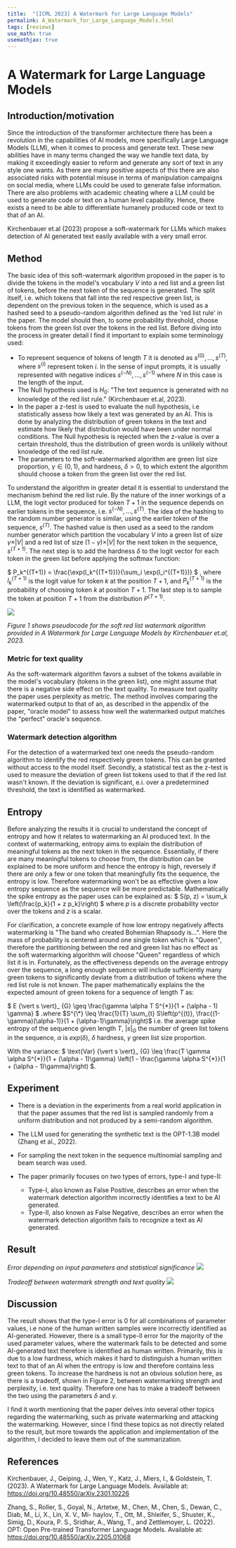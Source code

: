 ```yaml
---
title:  "[ICML 2023] A Watermark for Large Language Models"
permalink: A_Watermark_for_Large_Language_Models.html
tags: [reviews]
use_math: true
usemathjax: true
---
```


# A Watermark for Large Language Models

## Introduction/motivation
Since the introduction of the transformer architecture there has been a revolution in the capabilities of AI models, more specifically Large Language Models (LLM), when it comes to process and generate text. These new abilities have in many terms changed the way we handle text data, by making it exceedingly easier to reform and generate any sort of text in any style one wants. As there are many positive aspects of this there are also associated risks with potential misuse in terms of manipulation campaigns on social media, where LLMs could be used to generate false information. There are also problems with academic cheating where a LLM could be used to generate code or text on a human level capability. Hence, there exists a need to be able to differentiate humanely produced code or text to that of an AI. 

Kirchenbauer et.al (2023) propose a soft-watermark for LLMs which makes detection of AI generated text easily available with a very small error. 

## Method
The basic idea of this soft-watermark algorithm proposed in the paper is to divide the tokens in the model's vocabulary $V$ into a red list and a green list of tokens, before the next token of the sequence is generated. The split itself, i.e. which tokens that fall into the red respective green list, is dependent on the previous token in the sequence, which is used as a hashed seed to a pseudo-random algorithm defined as the 'red list rule' in the paper. The model should then, to some probability threshold, choose tokens from the green list over the tokens in the red list. Before diving into the process in greater detail I find it important to explain some terminology used:


- To represent sequence of tokens of length $T$ it is denoted as $s^{(0)}, \ldots, s^{(T)}$, where $s^{(i)}$ represent token $i$. In the sense of input prompts, it is usually represented with negative indices $s^{(-N)}, \ldots, s^{(-1)}$ where $N$ in this case is the length of the input. 
- The Null hypothesis used is $H_0$: "The text sequence is generated with no knowledge of the red list rule." (Kirchenbauer et.al, 2023).
- In the paper a z-test is used to evaluate the null hypothesis, i.e statistically assess how likely a text was generated by an AI. This is done by analyzing the distribution of green tokens in the text and estimate how likely that distribution would have been under normal conditions. The Null hypothesis is rejected when the z-value is over a certain threshold, thus the distribution of green words is unlikely without knowledge of the red list rule. 
- The parameters to the soft-watermarked algorithm are green list size proportion, $\gamma \in (0, 1)$, and hardness, $\delta > 0$, to which extent the algorithm should choose a token from the green list over the red list. 

To understand the algorithm in greater detail it is essential to understand the mechanism behind the red list rule. By the nature of the inner workings of a LLM, the logit vector produced for token $T+1$ in the sequence depends on earlier tokens in the sequence, i.e. $s^{(-N)}, \ldots, s^{(T)}$. The idea of the hashing to the random number generator is similar, using the earlier token of the sequence, $s^{(T)}$. The hashed value is then used as a seed to the random number generator which partition the vocabulary $V$ into a green list of size $\gamma \times \vert V \vert$ and a red list of size $(1-\gamma) \times \vert V \vert$ for the next token in the sequence, $s^{(T+1)}$. The next step is to add the hardness $\delta$ to the logit vector for each token in the green list before applying the softmax function:

$
P_k^{(T+1)} = \frac{\exp(l_k^{(T+1)})}{\sum_i \exp(l_i^{(T+1)})}
$
, where $l_k^{(T+1)}$ is the logit value for token $k$ at the position $T+1$, and $P_k^{(T+1)}$ is the probability of choosing token $k$ at position $T+1$. The last step is to sample the token at position $T+1$ from the distribution $P^{(T+1)}$. 


![](../../images/DS503_24S/A_Watermark_for_Large_Language_Models/1.png)
<!-- [![SoftAlgo.png](https://i.postimg.cc/MHcM5Lgb/SoftAlgo.png)](https://postimg.cc/30TxJt8d) -->

*Figure 1 shows pseudocode for the soft red list watermark algorithm provided in A Watermark for Large Language Models by Kirchenbauer et.al, 2023.*

### Metric for text quality
As the soft-watermark algorithm favors a subset of the tokens available in the model's vocabulary (tokens in the green list), one might assume that there is a negative side effect on the text quality. To measure text quality the paper uses perplexity as metric. The method involves comparing the watermarked output to that of an, as described in the appendix of the paper, "oracle model" to assess how well the watermarked output matches the "perfect" oracle's sequence.


### Watermark detection algorithm
For the detection of a watermarked text one needs the pseudo-random algorithm to identify the red respectively green tokens. This can be granted without access to the model itself. Secondly, a statistical test as the z-test is used to measure the deviation of green list tokens used to that if the red list wasn't known. If the deviation is significant, e.i. over a predetermined threshold, the text is identified as watermarked. 

## Entropy
Before analyzing the results it is crucial to understand the concept of entropy and how it relates to watermarking an AI produced text. In the context of watermarking, entropy aims to explain the distribution of meaningful tokens as the next token in the sequence. Essentially, if there are many meaningful tokens to choose from, the distribution can be explained to be more uniform and hence the entropy is high, reversely if there are only a few or one token that meaningfully fits the sequence, the entropy is low. Therefore watermarking won't be as effective given a low entropy sequence as the sequence will be more predictable. Mathematically the spike entropy as the paper uses can be explained as:
$
S(p, z) = \sum_k \left(\frac{p_k}{1 + z p_k}\right) 
$
where $p$ is a discrete probability vector over the tokens and $z$ is a scalar. 

For clarification, a concrete example of how low entropy negatively affects watermarking is "The band who created Bohemian Rhapsody is...". Here the mass of probability is centered around one single token which is "Queen", therefore the partitioning between the red and green list has no effect as the soft watermarking algorithm will choose "Queen" regardless of which list it is in. Fortunately, as the effectiveness depends on the average entropy over the sequence, a long enough sequence will include sufficiently many green tokens to significantly deviate from a distribution of tokens where the red list rule is not known. The paper mathematically explains the the expected amount of green tokens for a sequence of length $T$ as:


$
E {\vert s \vert}_ {G} \geq \frac{\gamma \alpha T S^{\*}}{1 + (\alpha - 1) \gamma}
$
 .where 
$S^{\*} \leq \frac{1}{T} \sum_{t} S\left(p^{(t)}, \frac{(1-\gamma)(\alpha-1)}{1 + (\alpha-1)\gamma}\right)$
i.e. the average spike entropy of the sequence given length $T$, $\vert s \vert _G$ the number of green list tokens in the sequence, $\alpha$ is $exp(\delta)$, $\delta$ hardness, $\gamma$ green list size proportion.

With the variance: 
$
\text{Var} {\vert s \vert}_ {G} \leq \frac{T \gamma \alpha S^{\*}}{1 + (\alpha - 1)\gamma} \left(1 - \frac{\gamma \alpha S^{\*}}{1 + (\alpha - 1)\gamma}\right)
$.



## Experiment
- There is a deviation in the experiments from a real world application in that the paper assumes that the red list is sampled randomly from a uniform distribution and not produced by a semi-random algorithm.
- The LLM used for generating the synthetic text is the OPT-1.3B model (Zhang et al., 2022). 
- For sampling the next token in the sequence multinomial sampling and beam search was used.
- The paper primarily focuses on two types of errors, type-I and type-II:

  - Type-I, also known as False Positive, describes an error when the watermark detection algorithm incorrectly identifies a text to be AI generated.
  - Type-II, also known as False Negative, describes an error when the watermark detection algorithm fails to recognize a text as AI generated. 

## Result

*Error depending on input parameters and statistical significance*
![](../../images/DS503_24S/A_Watermark_for_Large_Language_Models/table_errors.png)
<!-- [![table-errors.png](https://i.postimg.cc/x8X4yKYN/table-errors.png)](https://postimg.cc/RJzdvJWv) -->

*Tradeoff between watermark strength and text quality*
![](../../images/DS503_24S/A_Watermark_for_Large_Language_Models/tradeoff_quality_watermark.png)
<!-- [![tradeoff-quality-watermark.png](https://i.postimg.cc/x8q1vFcG/tradeoff-quality-watermark.png)](https://postimg.cc/sGdzymP1) -->

## Discussion
The result shows that the type-I error is 0 for all combinations of parameter values, i.e none of the human written samples were incorrectly identified as AI-generated. However, there is a small type-II error for the majority of the used parameter values, where the watermark fails to be detected and some AI-generated text therefore is identified as human written. Primarily, this is due to a low hardness, which makes it hard to distinguish a human written text to that of an AI when the entropy is low and therefore contains less green tokens. To increase the hardness is not an obvious solution here, as there is a tradeoff, shown in Figure 2, between watermarking strength and perplexity, i.e. text quality. Therefore one has to make a tradeoff between the two using the parameters  $\delta$ and $\gamma$.

I find it worth mentioning that the paper delves into several other topics regarding the watermarking, such as private watermarking and attacking the watermarking. However, since I find these topics as not directly related to the result, but more towards the application and implementation of the algorithm, I decided to leave them out of the summarization. 



## References

Kirchenbauer, J., Geiping, J., Wen, Y., Katz, J., Miers, I., & Goldstein, T. (2023). A Watermark for Large Language Models. Available at: https://doi.org/10.48550/arXiv.2301.10226 

Zhang, S., Roller, S., Goyal, N., Artetxe, M., Chen, M., Chen, S., Dewan, C., Diab, M., Li, X., Lin, X. V., Mi- haylov, T., Ott, M., Shleifer, S., Shuster, K., Simig, D., Koura, P. S., Sridhar, A., Wang, T., and Zettlemoyer, L. (2022). OPT: Open Pre-trained Transformer Language Models. Available at: https://doi.org/10.48550/arXiv.2205.01068 
